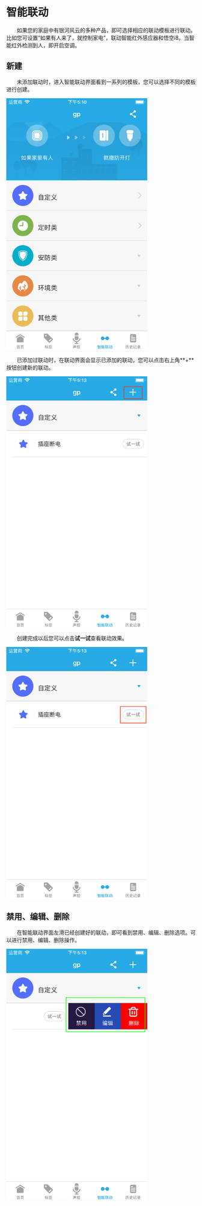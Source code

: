 # 智能联动

&emsp;&emsp;如果您的家庭中有银河风云的多种产品，即可选择相应的联动模板进行联动。比如您可设置“如果有人来了，就控制家电”，联动智能红外感应器和悟空i8。当智能红外检测到人，即开启空调。

## 新建

&emsp;&emsp;未添加联动时，进入智能联动界面看到一系列的模板，您可以选择不同的模板进行创建。

<img src="./images/interplay/联动首页.png" width = "375" height = "667">

&emsp;&emsp;已添加过联动时，在联动界面会显示已添加的联动，您可以点击右上角**+**按钮创建新的联动。

<img src="./images/interplay/添加.png" width = "375" height = "667">

&emsp;&emsp;创建完成以后您可以点击**试一试**查看联动效果。

<img src="./images/interplay/试一试.png" width = "375" height = "667">


## 禁用、编辑、删除

&emsp;&emsp;在智能联动界面左滑已经创建好的联动，即可看到禁用、编辑、删除选项。可以进行禁用、编辑、删除操作。

<img src="./images/interplay/编辑.png" width = "375" height = "667">